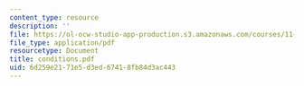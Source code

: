 ```yaml
---
content_type: resource
description: ''
file: https://ol-ocw-studio-app-production.s3.amazonaws.com/courses/11-332j-urban-design-fall-2003/6d259e2171e5d3ed67418fb84d3ac443_conditions.pdf
file_type: application/pdf
resourcetype: Document
title: conditions.pdf
uid: 6d259e21-71e5-d3ed-6741-8fb84d3ac443
---
```


